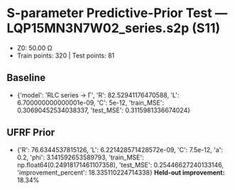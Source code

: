# S-parameter Predictive-Prior Test — LQP15MN3N7W02_series.s2p (S11)
- Z0: 50.00 Ω
- Train points: 320  |  Test points: 81

## Baseline
- {'model': 'RLC series -> Γ', 'R': 82.52941176470588, 'L': 6.700000000000001e-09, 'C': 5e-12, 'train_MSE': 0.30690452534038337, 'test_MSE': 0.3115981336674024}

## UFRF Prior
- {'R': 76.6344537815126, 'L': 6.221428571428572e-09, 'C': 7.5e-12, 'a': 0.2, 'phi': 3.141592653589793, 'train_MSE': np.float64(0.24918171461107358), 'test_MSE': 0.25446627240133146, 'improvement_percent': 18.335110224714338}
**Held-out improvement:** 18.34%